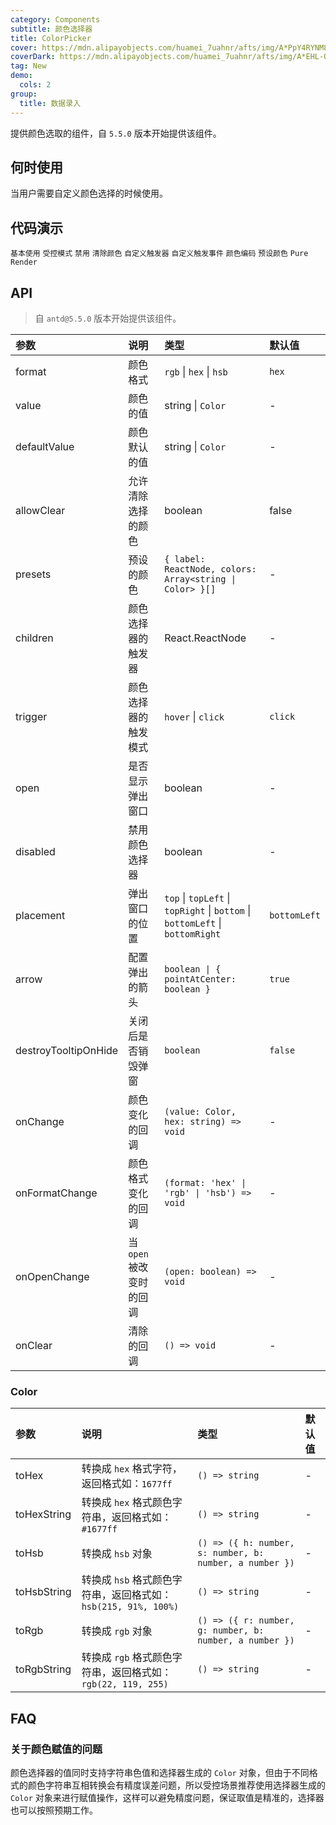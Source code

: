 ```yaml
---
category: Components
subtitle: 颜色选择器
title: ColorPicker
cover: https://mdn.alipayobjects.com/huamei_7uahnr/afts/img/A*PpY4RYNM8UcAAAAAAAAAAAAADrJ8AQ/original
coverDark: https://mdn.alipayobjects.com/huamei_7uahnr/afts/img/A*EHL-QYJofZsAAAAAAAAAAAAADrJ8AQ/original
tag: New
demo:
  cols: 2
group:
  title: 数据录入
---
```


提供颜色选取的组件，自 `5.5.0` 版本开始提供该组件。

## 何时使用

当用户需要自定义颜色选择的时候使用。

## 代码演示

<!-- prettier-ignore -->
<code src="./demo/base.tsx">基本使用</code>
<code src="./demo/controlled.tsx">受控模式</code>
<code src="./demo/disabled.tsx" debug>禁用</code>
<code src="./demo/allowClear.tsx">清除颜色</code>
<code src="./demo/trigger.tsx">自定义触发器</code>
<code src="./demo/trigger-event.tsx">自定义触发事件</code>
<code src="./demo/format.tsx">颜色编码</code>
<code src="./demo/presets.tsx">预设颜色</code>
<code src="./demo/pure-panel.tsx" debug>Pure Render</code>

## API

> 自 `antd@5.5.0` 版本开始提供该组件。

<!-- prettier-ignore -->
| 参数 | 说明 | 类型 | 默认值 |
| :-- | :-- | :-- | :-- |
| format | 颜色格式 | `rgb` \| `hex` \| `hsb` | `hex` |
| value | 颜色的值 | string \| `Color` | - |
| defaultValue | 颜色默认的值 | string \| `Color` | - |
| allowClear | 允许清除选择的颜色 | boolean | false |
| presets | 预设的颜色 | `{ label: ReactNode, colors: Array<string \| Color> }[]` | - |
| children | 颜色选择器的触发器 | React.ReactNode | - |
| trigger | 颜色选择器的触发模式 | `hover` \| `click` | `click` |
| open | 是否显示弹出窗口 | boolean | - |
| disabled | 禁用颜色选择器 | boolean | - |
| placement | 弹出窗口的位置 | `top` \| `topLeft` \| `topRight` \| `bottom` \| `bottomLeft` \| `bottomRight` | `bottomLeft` |
| arrow | 配置弹出的箭头 | `boolean \| { pointAtCenter: boolean }` | `true` | - |
| destroyTooltipOnHide | 关闭后是否销毁弹窗 | `boolean` | `false` |
| onChange | 颜色变化的回调 | `(value: Color, hex: string) => void` | - |
| onFormatChange | 颜色格式变化的回调 | `(format: 'hex' \| 'rgb' \| 'hsb') => void` | - |
| onOpenChange | 当 `open` 被改变时的回调 | `(open: boolean) => void` | - |
| onClear | 清除的回调 | `() => void` | - |

### Color

<!-- prettier-ignore -->
| 参数 | 说明 | 类型 | 默认值 |
| :-- | :-- | :-- | :-- |
| toHex | 转换成 `hex` 格式字符，返回格式如：`1677ff` | `() => string` | - |
| toHexString | 转换成 `hex` 格式颜色字符串，返回格式如：`#1677ff` | `() => string` | - |
| toHsb | 转换成 `hsb` 对象  | `() => ({ h: number, s: number, b: number, a number })` | - |
| toHsbString | 转换成 `hsb` 格式颜色字符串，返回格式如：`hsb(215, 91%, 100%)` | `() => string` | - |
| toRgb | 转换成 `rgb` 对象  | `() => ({ r: number, g: number, b: number, a number })` | - |
| toRgbString | 转换成 `rgb` 格式颜色字符串，返回格式如：`rgb(22, 119, 255)` | `() => string` | - |

## FAQ

### 关于颜色赋值的问题

颜色选择器的值同时支持字符串色值和选择器生成的 `Color` 对象，但由于不同格式的颜色字符串互相转换会有精度误差问题，所以受控场景推荐使用选择器生成的 `Color` 对象来进行赋值操作，这样可以避免精度问题，保证取值是精准的，选择器也可以按照预期工作。
